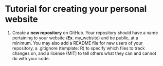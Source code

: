 # Tutorial for creating your personal website

1. Create a **new repository** on GitHub. Your repository should have a name pertaining to your website (**Ex.** my_website) and be public, at a minimum. You may also add a README file for new users of your repository, a .gitignore (template: R) to specify which files to track changes on, and a license (MIT) to tell others what they can and cannot do with your code. 
